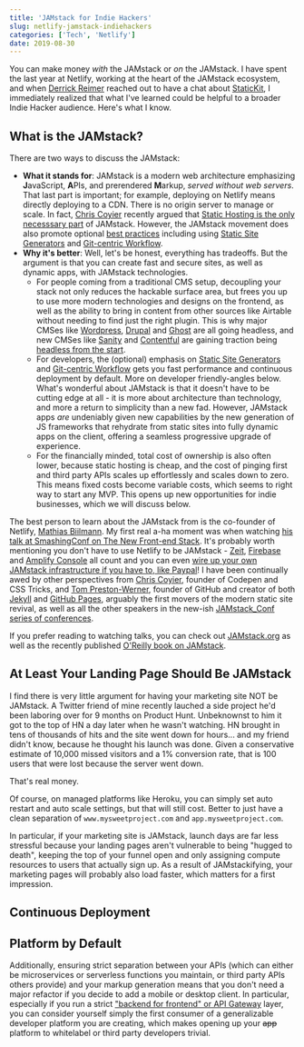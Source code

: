 ```yaml
---
title: 'JAMstack for Indie Hackers'
slug: netlify-jamstack-indiehackers
categories: ['Tech', 'Netlify']
date: 2019-08-30
---
```


You can make money _with_ the JAMstack or _on_ the JAMstack. I have spent the last year at Netlify, working at the heart of the JAMstack ecosystem, and when [Derrick Reimer](https://derrickreimer.com) reached out to have a chat about [StaticKit](http://statickit.com), I immediately realized that what I've learned could be helpful to a broader Indie Hacker audience. Here's what I know.

## What is the JAMstack?

There are two ways to discuss the JAMstack:

- **What it stands for**: JAMstack is a modern web architecture emphasizing **J**avaScript, **A**PIs, and prerendered **M**arkup, _served without web servers_. That last part is important; for example, deploying on Netlify means directly deploying to a CDN. There is no origin server to manage or scale. In fact, [Chris Coyier](https://twitter.com/chriscoyier/) recently argued that [Static Hosting is the only necesssary part](https://css-tricks.com/jamstack-more-like-shamstack/) of JAMstack. However, the JAMstack movement does also promote optional [best practices](https://jamstack.org/best-practices/) including using [Static Site Generators](https://www.smashingmagazine.com/2015/11/modern-static-website-generators-next-big-thing/) and [Git-centric Workflow](https://www.software.com/review/supercharge-web-development-with-git-and-netlify).
- **Why it's better**: Well, let's be honest, everything has tradeoffs. But the argument is that you can create fast and secure sites, as well as dynamic apps, with JAMstack technologies.
  - For people coming from a traditional CMS setup, decoupling your stack not only reduces the hackable surface area, but frees you up to use more modern technologies and designs on the frontend, as well as the ability to bring in content from other sources like Airtable without needing to find just the right plugin. This is why major CMSes like [Wordpress](https://www.elegantthemes.com/blog/wordpress/headless-wordpress), [Drupal](https://decoupleddays.com/) and [Ghost](https://ghost.org/blog/jamstack/) are all going headless, and new CMSes like [Sanity](https://headlesscms.org/projects/sanity) and [Contentful](https://headlesscms.org/projects/butter-cms) are gaining traction being [headless from the start](https://headlesscms.org).
  - For developers, the (optional) emphasis on [Static Site Generators](https://www.smashingmagazine.com/2015/11/modern-static-website-generators-next-big-thing/) and [Git-centric Workflow](https://www.software.com/review/supercharge-web-development-with-git-and-netlify) gets you fast performance and continuous deployment by default. More on developer friendly-angles below. What's wonderful about JAMstack is that it doesn't have to be cutting edge at all - it is more about architecture than technology, and more a return to simplicity than a new fad. However, JAMstack apps _are_ undeniably given new capabilities by the new generation of JS frameworks that rehydrate from static sites into fully dynamic apps on the client, offering a seamless progressive upgrade of experience.
  - For the financially minded, total cost of ownership is also often lower, because static hosting is cheap, and the cost of pinging first and third party APIs scales up effortlessly and scales down to zero. This means fixed costs become variable costs, which seems to right way to start any MVP. This opens up new opportunities for indie businesses, which we will discuss below.

The best person to learn about the JAMstack from is the co-founder of Netlify, [Mathias Biilmann](https://twitter.com/biilmann). My first real a-ha moment was when watching [his talk at SmashingConf on The New Front-end Stack](https://vimeo.com/163522126). It's probably worth mentioning you don't have to use Netlify to be JAMstack - [Zeit](https://zeit.co), [Firebase](https://firebase.google.com) and [Amplify Console](https://aws.amazon.com/amplify/console/) all count and you can even [wire up your own JAMstack infrastructure if you have to, like Paypal](https://www.infoq.com/presentations/jamstack-enterprise/)! I have been continually awed by other perspectives from [Chris Coyier](https://full-stack.netlify.com), founder of Codepen and CSS Tricks, and [Tom Preston-Werner](https://twitter.com/mojombo/status/1016506622477135872), founder of GitHub and creator of both [Jekyll](https://github.com/mojombo/mojombo.github.io) and [GitHub Pages](https://github.blog/2008-12-18-github-pages/), arguably the first movers of the modern static site revival, as well as all the other speakers in the new-ish [JAMstack_Conf series of conferences](https://jamstackconf.com).

If you prefer reading to watching talks, you can check out [JAMstack.org](https://jamstack.org/) as well as the recently published [O'Reilly book on JAMstack](https://www.netlify.com/oreilly-jamstack/).

## At Least Your Landing Page Should Be JAMstack

I find there is very little argument for having your marketing site NOT be JAMstack. A Twitter friend of mine recently lauched a side project he'd been laboring over for 9 months on Product Hunt. Unbeknownst to him it got to the top of HN a day later when he wasn't watching. HN brought in tens of thousands of hits and the site went down for hours... and my friend didn't know, because he thought his launch was done. Given a conservative estimate of 10,000 missed visitors and a 1% conversion rate, that is 100 users that were lost because the server went down.

That's real money.

Of course, on managed platforms like Heroku, you can simply set auto restart and auto scale settings, but that will still cost. Better to just have a clean separation of `www.mysweetproject.com` and `app.mysweetproject.com`.

In particular, if your marketing site is JAMstack, launch days are far less stressful because your landing pages aren't vulnerable to being "hugged to death", keeping the top of your funnel open and only assigning compute resources to users that actually sign up. As a result of JAMstackifying, your marketing pages will probably also load faster, which matters for a first impression.

## Continuous Deployment

## Platform by Default

Additionally, ensuring strict separation between your APIs (which can either be microservices or serverless functions you maintain, or third party APIs others provide) and your markup generation means that you don't need a major refactor if you decide to add a mobile or desktop client. In particular, especially if you run a strict ["backend for frontend" or API Gateway](https://samnewman.io/patterns/architectural/bff/) layer, you can consider yourself simply the first consumer of a generalizable developer platform you are creating, which makes opening up your ~~app~~ platform to whitelabel or third party developers trivial.
